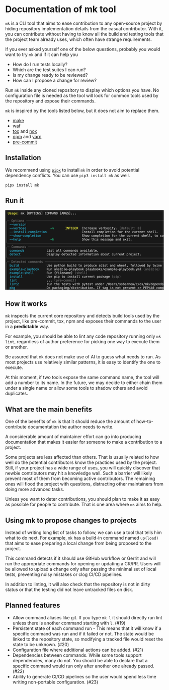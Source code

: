 # Documentation of mk tool

`mk` is a CLI tool that aims to ease contribution to any open-source project
by hiding repository implementation details from the casual contributor.
With it, you can contribute without having to know all the build
and testing tools that the project team already uses, which often have
strange requirements.

If you ever asked yourself one of the below questions, probably you would
want to try `mk` and if it can help you

* How do I run tests locally?
* Which are the test suites I can run?
* Is my change ready to be reviewed?
* How can I propose a change for review?

Run `mk` inside any cloned repository to display which options you have. No
configuration file is needed as the tool will look for
common tools used by the repository and expose their commands.

`mk` is inspired by the tools listed below, but it does not aim to replace them.

* [make](https://www.gnu.org/software/make/)
* [waf](https://gitlab.com/ita1024/waf)
* [tox](https://github.com/tox-dev/tox/) and [nox](https://nox.thea.codes/en/stable/)
* [npm](https://www.npmjs.com/) and [yarn](https://yarnpkg.com/)
* [pre-commit](https://pre-commit.com/)

## Installation

We recommend using [`pipx`](https://pipxproject.github.io/pipx/) to install
`mk` in order to avoid potential dependency conflicts. You can use
`pip3 install mk` as well.

```shell
pipx install mk
```

## Run it

![](images/mk-social-preview.png)

## How it works

`mk` inspects the current core repository and detects build tools used
by the project, like pre-commit, tox, npm and exposes their commands to
the user in a **predictable** way.

For example, you should be able to lint any code repository running only
`mk lint`, regardless of author preference for picking one way to execute
them or another.

Be assured that `mk` does not make use of AI to guess what needs to
run. As most projects use relatively similar patterns, it is easy to identify
the one to execute.

At this moment, if two tools expose the same command name, the tool will add
a number to its name. In the future, we may decide to either chain them under
a single name or allow some tools to shadow others and avoid duplicates.

## What are the main benefits

One of the benefits of `mk` is that it should reduce the amount of
how-to-contribute documentation the author needs to write.

A considerable amount of maintainer effort can go into producing documentation
that makes it easier for someone to make a contribution to a project.

Some projects are less affected than others. That is usually related to
how well do the potential contributors know the practices used by the
project. Still, if your project has a wide range of uses, you will quickly
discover that newbie contributors may hit a knowledge wall. Such a barrier will
likely prevent most of them from becoming active contributors. The remaining
ones will flood the project with questions, distracting other maintainers from
doing more advanced tasks.

Unless you want to deter contributions, you should plan to make it as easy as
possible for people to contribute. That is one area where `mk` aims to help.

## Using mk to propose changes to projects

Instead of writing long list of tasks to follow, we can use a tool that
tells him what to do next. For example, `mk` has a build-in command named
`up(load)` that aims to ease preparing a local change from being
proposed to the project.

This command detects if it should use GitHub workflow or
Gerrit and will run the appropriate commands for opening or updating a CR/PR. Users
will be allowed to upload a change only after passing the minimal set of local
tests, preventing noisy mistakes or clog CI/CD pipelines.

In addition to linting, it will also check that the repository is
not in dirty status or that the testing did not leave untracked files on disk.

## Planned features

* Allow command aliases like git. If you type `mk l` it should directly run
  lint unless there is another command starting with `l`. (#19)
* Persistent state of each command run - This means that it will know if a
  specific command was run and if it failed or not. The state would be linked
  to the repository state, so modifying a tracked file would reset the state
  to be unknown. (#20)
* Configuration file where additional actions can be added. (#21)
* Dependencies between commands. While some tools support dependencies,
  many do not. You should be able to declare that a specific command would
  run only after another one already passed. (#22)
* Ability to generate CI/CD pipelines so the user would spend less time writing
  non-portable configuration. (#23)
